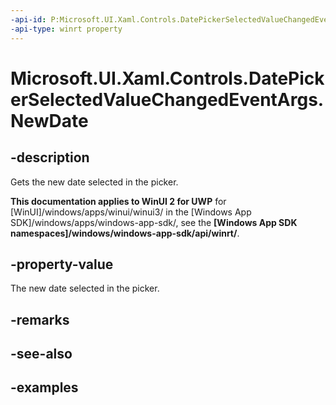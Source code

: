 ```yaml
---
-api-id: P:Microsoft.UI.Xaml.Controls.DatePickerSelectedValueChangedEventArgs.NewDate
-api-type: winrt property
---
```


<!-- Property syntax.
public IReference<DateTime> NewDate { get; }
-->

# Microsoft.UI.Xaml.Controls.DatePickerSelectedValueChangedEventArgs.NewDate

## -description

Gets the new date selected in the picker.

**This documentation applies to WinUI 2 for UWP** for [WinUI]/windows/apps/winui/winui3/ in the [Windows App SDK]/windows/apps/windows-app-sdk/, see the **[Windows App SDK namespaces]/windows/windows-app-sdk/api/winrt/**.

## -property-value

The new date selected in the picker.

## -remarks

## -see-also

## -examples

